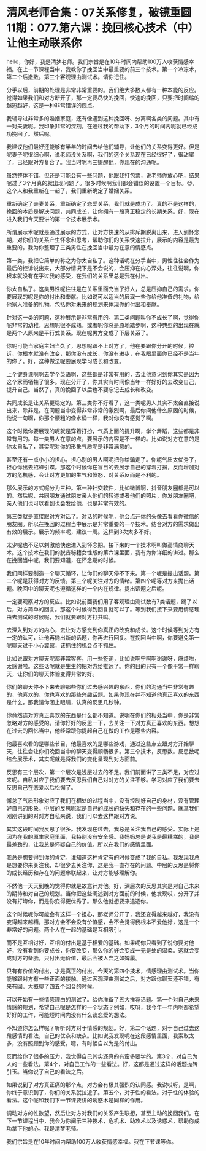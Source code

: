 # 清风老师合集：07关系修复，破镜重圆11期：077.第六课：挽回核心技术（中）让他主动联系你

hello，你好，我是清梦老师。我们宗旨是在10年时间内帮助100万人收获情感幸福。在上一节课程当中，我教你了挽回当中最重要的前三个技术。第一个冷冻术，第二个后撤数。第三个客观理由测试术。请你记住。

分手以后，前期的处理是非常非常重要的。我们绝大多数人都有一种本能的反应。觉得如果我们和对方断开了，那一定要尽快的挽回，快速的挽回，只要把时间缩的越短越好，这是一种非常错误的观点。

我辅导过非常多的婚姻家庭，还有像遇到这种挽回呀、分离啊各类的问题。其中有一对夫妻呢。我印象非常的深刻，在通过我的帮助下，3个月的时间内呢就已经成功挽回了。然后呢。

我建议他们最好还能够有半年的时间去给他们辅导，让他们的关系变得更好。但是呢妻子呢很细心啊，说老师没关系啊，我们的这个关系现在已经很好了，很甜蜜了，已经跟对方复合了。我当时呢再三提醒他，你现在的沟通呢。

虽然整体不错，但还是可能会有一些问题，他跟我打包票，说老师你放心吧，结果呢过了3个月真的就出现问题了。很多时候啊我们都会错误的设置一个目标。😊，这个人和我重新在一起了，我们重新确定了婚姻关系。

重新确定了夫妻关系，重新确定了恋爱关系，我们就是成功了。真的不是这样的，挽回的本质是解决问题，共同成长，让你拥有一段真正稳定的长期关系。好，现在进入我们今天要讲的第一个技术展示术。

所谓展示术呢就是通过展示的方式，让对方快速的从排斥期脱离出来，进入到怀念期，对你们的关系产生怀念和思考，帮助你们的关系快速拉升，展示的内容是最为重要的。我为你整理了三类男性在挽回当中最为在意的情感点。

第一类，我把它简单的称之为你太自私了。这种话呢在分手当中，男性往往会作为最后的控诉说出来，大部分情况下是不会说的，会压抑在内心深处，往往说啊，你根本就没有在乎过我的感受，在我们的关系里总是我在付出。

你太自私了。这类男性呢往往是在关系里面充当了好人，总是压抑自己的需求。你要展现的呢是你的付出和奉献。比如说可以适当的展现一些你给他准备的礼物，给他家人准备的礼物。包括你对未来的规划来体现你的付出和奉献。

针对这一类的问题，这种展示是非常有用的。第二类问题叫你不成长了啊，觉得你呢非常的幼稚，思想呢很不成熟，或者呢你总是原地踏步啊，这种典型的出现在就是两个人原来是平行式关系。现在呢男方变成了下层关系了。

你呢可能当家庭主妇当久了，思想呢跟不上对方了，他在要跟你分开的时候，控诉，你根本就没有改变，那你没有成长，你没有进步，在我眼里面你已经不是当年的你了。好，这种做法呢要展现学习成长和改变。

上个健身课啊啊去学个英语啊，这些都是非常有用的，去让他意识到你其实是因为这个家而牺牲了很多。现在分开了，你其实有时间像当年一样好好的去改变自己，提升自己。当然了，真的挽回了以后也不要忘记去成长和改变。

共同成长是让关系更稳定的。第三类你不好看了，这一类呢男人其实不太会直接说出来，除非是。在问题当中变得非常非常的激烈啊，最后你问他什么原因的时候，他说一句啊，你那个腰粗的像水桶一样，我对你没有感觉了啊。

这个时候你要展现的呢就是穿着打扮，气质上面的提升啊，学个舞蹈，这些都是非常有用的。每一类男人在意的点，要展示的内容是不一样的。比如说对方在意的是你太自私了，其实呢对你的形象气质呢是非常满意的。

甚至还有一点小小的担心，担心别的男人啊呃把你给骗走了。你呢气质太优秀了，担心你出去招蜂引蝶。那这个时候你在盲目的去展示自己的穿着打扮，反而增加对方的危机感，会让对方更加的生气和愤怒，对关系反而是不利的。

那么展示的方式呢分为三种。第一种社交软件，比如微博啊，抖音朋友圈都是可以的。然后呢，共同朋友通过朋友亲人他们的转述或者他们的照片，你发朋友圈吧，亲人他们也可以看到也会发给他，也是非常有效的。

第三类就是直接跟对方对话了。对话的时候呢，他会点开你的头像去看看你微信的朋友圈。所以在挽回的过程当中展示是非常重要的一个技术。结合对方的需求做出有效的展示。展示的频率呢，建议一周。这样到3次太多不好。

太少呢也不足以刺激他快速进入到怀念期。接下来的一个技术啊叫做高情商聊天术。这个技术在我们的脱沓秘籍女性版的第六课里面，我有为你详细的讲过。那么在挽回当中呢，我们要知道，在怀念期的时候。

我们同样要制造一个聊天循环，让你们的聊天停不下来。第一个呢是提出话题。第二个呢是获得对方的反馈。第三个呢关注对方的情绪。第四个呢等对方来抛出话题。晚回中的聊天呢也遵循这样的一个内在规律。提出话题之后呢。

一定要观察对方的反应。比如说前面我们用了客观理由测试数有7类话题，踢了以后，对方简单的回复。那这个时候得到回复就可以了。等到我们接下来要用情感理由去测试的时候呢，我们就要跟对方打共鸣。

去深入到对方的内心，去让对方感觉到你真正的改变和成长。这个时候等到对方有一定的认可，让他再抛出新的话题，你再进行回复。在挽回当中啊，你要避免第一呢聊天过于小心翼翼，该抓住的机会点不抓住。

比如说跟对方聊天呢都非常客套，用一些签词，比如说啊宁啊啊谢谢呀，麻烦啦，太感谢啦。这些话呢就是生生的把对方给推远了。你的目的只有一个像平常一样聊天，让你们的聊天体验变得非常的好。

你们的聊天停不下来去聊那些你们过去感兴趣的东西，你们的沟通当中非常有趣的，他喜欢的，你也喜欢的那些兴趣话题。如果你现在并不知道他真正喜欢的东西是什么，那我请你闭上眼睛，认真的反思几秒钟。

你竟然连对方真正喜欢的东西是什么都不知道。说明在你们的相处当中，你是非常忽略对方的感受的。请你好好的反思一下，去关注一下对方真正喜欢的东西。想想在过去的回忆当中，他经常跟你提起自己在做的工作是哪些内容。

他最喜欢看的是哪些节目，他最喜欢的是哪些游戏，通过这些点去跟对方开始聊天，往往会让你们晚回当中的聊天变得顺畅很多。第三个技术，反思数。反思数呢结合展示术，其实呢就是将我们的变化呈现到对方面前。

反思有三个层次，第一个层次是浅层过去的不足。我们前面讲了三类不足，对应过来呢。自私对应了我们要去反思我们自己对对方的关注不够。学习对应了我们要去反思自己在恋爱以后松懈了。

懈怠了气质形象对应了我们在相处的过程当中，没有控制好自己的身材，没有管理好自己的形象。中层的反思呢就是自己的成长的缺失和存在的一些问题。就拿我们刚刚讲到的对对方自私来说，我们可以去这样跟对方说。

其实这段时间我反思了很多。我发现在过去，我总是关注我自己的感受。实际上是因为在我的原生家庭里面，我特别没有安全感。我妈妈总是说我是最糟糕的，我是最差劲的，让我总是怀疑自己的价值。所以在我们的感情里面。

我总是想要得到你的肯定。谁知道这种肯定有的时候变成了我的自私。我发现我总是想要你来关注我，却很少去关注你，这是我一直存在的问题。中层的反思是将你的成长经历和存在的问题串联起来，让对方能够理解你。

不然他一天天到晚的觉得你就是故意针对他。好，深层次的反思其实是对自己未来的期待和对自己的规划。当你把这些阐述到对方面前的时候，他发现哎，分开了并没有打垮你，而是你变得更优秀了。那么他就想要来追逐你。

这个时候呢你可能会有这样一个担心，那老师分开了，我还变得越来越好，我没有变得越来越糟，那对方会不会没有价值感，会不会觉得我根本不爱他好，这是一个非常好的问题。两个人在一起的基础是互相吸引。

而不是互相讨好，互相的付出是基于相爱的基础。如果呢你只看到了说你要对他好，没有看到你要成长，你要改变，那么你的好会变成一无是处的温柔。这就会变成对方的备胎，只付出无价值，最后会被人弃之如婢履。

只有有价值的付出，才是真正的付出。今天的第四个技术，情感理由测试术。当你能够跟对方有一些正面的接触。通过客观理由测试之后，对方跟你聊天还不错，有来有回，大概聊了四五个回合的时候。

可以开始有一些情感理由的测试了。给你准备了五大推荐话题。第一个对自己未来情感的规划，希望自己呢是怎样的一个状态？例如，哎呀，我今年一年内啊都希望好好的工作，可能短时间内没有什么谈恋爱的想法。

不知道你怎么样呢？听听对方对于情感的规划。好，第二个话题，对于自己过去这段感情的看法，自己的优点和缺点。比如说我发现呢在这段感情里面，我索取太多，没有照顾到你的感受。嗯，有时候自以为是的付出。

反而给你了很多的压力，我觉得自己其实还真的有蛮多要学的。第3个，对自己为人的一些看法。第4个，对自己工作的一些看法。好，这都是通过这样的话题抛砖引玉。当你说了自己的看法之后。

如果说到了对方真正痛的那个点，对方会有极其强烈的认同感。我说哎呀，是啊，你终于意识到了，你们的关系就拉近了。第五个，对于性的看法。对于性的体验的看法。这个呢和我们下一节课要讲的诱惑术是同样的作用。

调动对方的性欲望，然后让对方对我们的关系产生联想，甚至主动的挽回我们。在下一节课程当中，我会为你阐示三种技术，危机术、助攻术以及诱惑术，帮助你成功拿下他的心。我是清梦老师。

我们宗旨是在10年时间内帮助100万人收获情感幸福。我在下节课等你。